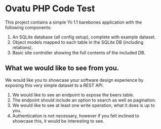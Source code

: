 # Ovatu PHP Code Test

This project contains a simple Yii 1.1 barebones application with the following components:

1. An SQLite database (all config setup), complete with example dataset.
2. Object models mapped to each table in the SQLite DB (including relations).
3. Basic site controller showing the full contents of the included DB.

## What we would like to see from you.

We would like you to showcase your software design experience by exposing this very simple dataset to a REST API.

1. We would like to see an endpoint to expose the beers table.
2. The endpoint should include an option to search as well as pagination.
3. We would like to see at least one write operation, what it does is up to you.
4. Authentication is not necessary, however if you felt inclined to showcase this, it would be interesting to see.
